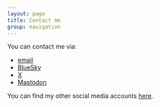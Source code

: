 ```yaml
---
layout: page
title: Contact me
group: navigation
---
```


You can contact me via:
- [<i class="fa fa-envelope"></i> email](mailto:websitecontact@adrianbanks.co.uk)
- [<i class="fa fa-brands fa-bluesky"></i> BlueSky](https://bsky.app/profile/adrianbanks.co.uk)
- [<i class="fa fa-brands fa-x-twitter"></i> X](https://x.com/adrianbanks)
- [<i class="fa fa-brands fa-mastodon"></i> Mastodon](https://mastodon.social/@adrianbanks)

You can find my other social media accounts [here](https://adrianbanks.bio.link).
